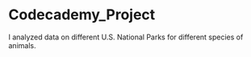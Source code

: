 # Codecademy_Project
I analyzed data on different U.S. National Parks for different species of animals.
